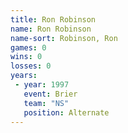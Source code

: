 ```yaml
---
title: Ron Robinson
name: Ron Robinson
name-sort: Robinson, Ron
games: 0
wins: 0
losses: 0
years:
 - year: 1997
   event: Brier
   team: "NS"
   position: Alternate
---
```

